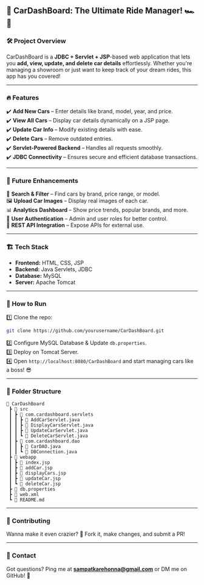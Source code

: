 ## 🚀 CarDashBoard: The Ultimate Ride Manager! 🏎️💨  

### 🛠️ Project Overview  
CarDashBoard is a **JDBC + Servlet + JSP**-based web application that lets you **add, view, update, and delete car details** effortlessly. Whether you're managing a showroom or just want to keep track of your dream rides, this app has you covered!  

---

### 🔥 Features  
✔️ **Add New Cars** – Enter details like brand, model, year, and price.  
✔️ **View All Cars** – Display car details dynamically on a JSP page.  
✔️ **Update Car Info** – Modify existing details with ease.  
✔️ **Delete Cars** – Remove outdated entries.  
✔️ **Servlet-Powered Backend** – Handles all requests smoothly.  
✔️ **JDBC Connectivity** – Ensures secure and efficient database transactions.  

---

### 🌟 Future Enhancements  
🚗 **Search & Filter** – Find cars by brand, price range, or model.  
🖼️ **Upload Car Images** – Display real images of each car.  
📊 **Analytics Dashboard** – Show price trends, popular brands, and more.  
🔑 **User Authentication** – Admin and user roles for better control.  
🔄 **REST API Integration** – Expose APIs for external use.  

---

### 🏗️ Tech Stack  
- **Frontend:** HTML, CSS, JSP  
- **Backend:** Java Servlets, JDBC  
- **Database:** MySQL  
- **Server:** Apache Tomcat  

---

### 🚀 How to Run  
1️⃣ Clone the repo:  
```sh
git clone https://github.com/yourusername/CarDashBoard.git
```  
2️⃣ Configure MySQL Database & Update `db.properties`.  
3️⃣ Deploy on Tomcat Server.  
4️⃣ Open `http://localhost:8080/CarDashBoard` and start managing cars like a boss! 😎  

---

### 📌 Folder Structure  
```
📂 CarDashBoard  
 ┣ 📂 src  
 ┃ ┣ 📂 com.cardashboard.servlets  
 ┃ ┃ ┣ 📜 AddCarServlet.java  
 ┃ ┃ ┣ 📜 DisplayCarsServlet.java  
 ┃ ┃ ┣ 📜 UpdateCarServlet.java  
 ┃ ┃ ┗ 📜 DeleteCarServlet.java  
 ┃ ┣ 📂 com.cardashboard.dao  
 ┃ ┃ ┣ 📜 CarDAO.java  
 ┃ ┃ ┗ 📜 DBConnection.java  
 ┣ 📂 webapp  
 ┃ ┣ 📜 index.jsp  
 ┃ ┣ 📜 addCar.jsp  
 ┃ ┣ 📜 displayCars.jsp  
 ┃ ┣ 📜 updateCar.jsp  
 ┃ ┗ 📜 deleteCar.jsp  
 ┣ 📜 db.properties  
 ┣ 📜 web.xml  
 ┗ 📜 README.md  
```

---

### 🤖 Contributing  
Wanna make it even crazier? 🤯 Fork it, make changes, and submit a PR!  

---

### 💌 Contact  
Got questions? Ping me at **sampatkarehonna@gmail.com** or DM me on GitHub! 🚀  



